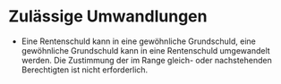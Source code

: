 # Zulässige Umwandlungen

- Eine Rentenschuld kann in eine gewöhnliche Grundschuld, eine gewöhnliche Grundschuld kann in eine Rentenschuld umgewandelt werden. Die Zustimmung der im Range gleich- oder nachstehenden Berechtigten ist nicht erforderlich.

